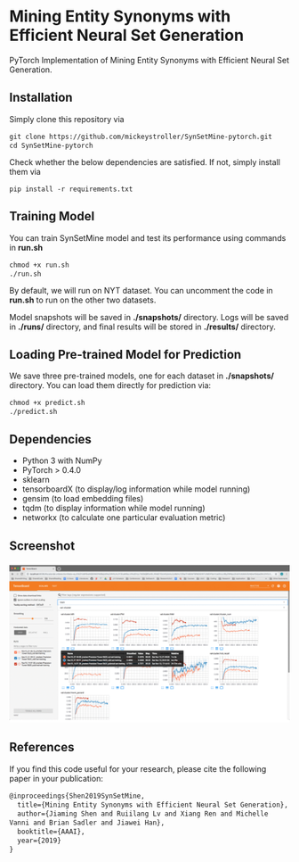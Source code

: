 # Mining Entity Synonyms with Efficient Neural Set Generation
PyTorch Implementation of Mining Entity Synonyms with Efficient Neural Set Generation.

## Installation

Simply clone this repository via
```
git clone https://github.com/mickeystroller/SynSetMine-pytorch.git
cd SynSetMine-pytorch
```

Check whether the below dependencies are satisfied. If not, simply install them via
```
pip install -r requirements.txt
```

## Training Model

You can train SynSetMine model and test its performance using commands in **run.sh**
```
chmod +x run.sh
./run.sh
```

By default, we will run on NYT dataset. You can uncomment the code in **run.sh** to run on the other two datasets. 

Model snapshots will be saved in **./snapshots/** directory. Logs will be saved in **./runs/** directory, and final results will be stored in **./results/** directory. 

## Loading Pre-trained Model for Prediction

We save three pre-trained models, one for each dataset in **./snapshots/** directory. You can load them directly for prediction via:
```
chmod +x predict.sh
./predict.sh
```

## Dependencies

* Python 3 with NumPy
* PyTorch > 0.4.0
* sklearn
* tensorboardX (to display/log information while model running)
* gensim (to load embedding files)
* tqdm (to display information while model running)
* networkx (to calculate one particular evaluation metric)

## Screenshot

<img src="screenshots/screenshot.gif">

## References

If you find this code useful for your research, please cite the following paper in your publication:

```
@inproceedings{Shen2019SynSetMine,
  title={Mining Entity Synonyms with Efficient Neural Set Generation},
  author={Jiaming Shen and Ruiilang Lv and Xiang Ren and Michelle Vanni and Brian Sadler and Jiawei Han},
  booktitle={AAAI},
  year={2019}
}
```

